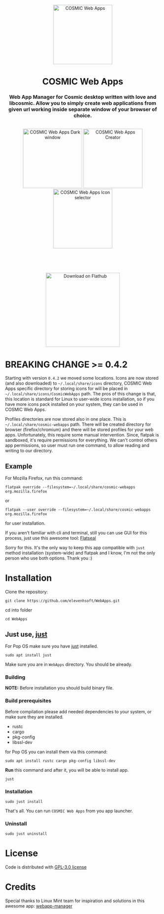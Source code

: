 <!--suppress HtmlDeprecatedAttribute -->
<div align="center">
  <br>
  <img alt="COSMIC Web Apps" src="https://raw.githubusercontent.com/elevenhsoft/WebApps/master/res/icons/hicolor/256x256/apps/io.github.elevenhsoft.WebApps.svg" width="192" />
  <h1>COSMIC Web Apps</h1>

  <h3>Web App Manager for Cosmic desktop written with love and libcosmic. Allow you to simply create web applications from
given url working inside separate window of your browser of choice.</h3>

  <br>

  <img alt="COSMIC Web Apps Dark window" src="https://github.com/elevenhsoft/WebApps/blob/master/res/screenshots/window-dark.png" width="192">
  <img alt="COSMIC Web Apps Creator" src="https://github.com/elevenhsoft/WebApps/blob/master/res/screenshots/window-creator.png" width="192">
  <img alt="COSMIC Web Apps Icon selector" src="https://github.com/elevenhsoft/WebApps/blob/master/res/screenshots/window-icon-picker.png" width="192">

  <br><br><br>

  <a href='https://flathub.org/apps/io.github.elevenhsoft.WebApps'>
    <img width='240' alt='Download on Flathub' src='https://flathub.org/api/badge?locale=en'/>
  </a>
</div>

# BREAKING CHANGE >= 0.4.2

Starting with version `0.4.2` we moved some locations. Icons are now stored (and also downloaded) to `~/.local/share/icons` directory, COSMIC Web Apps specific directory for storing icons for will be placed in `~/.local/share/icons/CosmicWebApps` path. The pros of this change is that, this location is standard for Linux to user-wide icons installation, so if you have more icons pack installed on your system, they can be used in COSMIC Web Apps.

Profiles directories are now stored also in one place. This is `~/.local/share/cosmic-webapps` path. There will be created directory for browser (firefox/chromium) and there will be stored profiles for your web apps. Unfortunately, this require some manual intervention. Since, flatpak is sandboxed, it's require permissions for everything. We can't control others app permissions, so user must run one command, to allow reading and writing to our directory.

## Example

For Mozilla Firefox, run this command:

`flatpak override --filesystem=~/.local/share/cosmic-webapps org.mozilla.firefox`

or 

`flatpak --user override --filesystem=~/.local/share/cosmic-webapps org.mozilla.firefox`

for user installation.

If you aren't familiar with cli and terminal, still you can use GUI for this process, just use this awesome tool: [Flatseal](https://github.com/tchx84/Flatseal)


Sorry for this. It's the only way to keep this app compatible with `just` method installation (system-wide) and flatpak and I know, I'm not the only person who use both options. Thank you :)

# Installation

Clone the repository:

`git clone https://github.com/elevenhsoft/WebApps.git`

cd into folder

`cd WebApps`

## Just use, [just](https://github.com/casey/just)

For Pop OS make sure you have [just](https://github.com/casey/just) installed.

`sudo apt install just`

Make sure you are in `WebApps` directory. You should be already.

### Building

**NOTE:** Before installation you should build binary file.

### Build prerequisites

Before compilation please add needed dependencies to your system, or make sure they are installed.

- rustc
- cargo
- pkg-config
- libssl-dev

for Pop OS you can install them via this command:

`sudo apt install rustc cargo pkg-config libssl-dev`

**Run** this command and after it, you will be able to install
app.

`just`

### Installation

`sudo just install`

That's all. You can run `COSMIC Web Apps` from you app launcher.

### Uninstall

`sudo just uninstall`

# License

Code is distributed with [GPL-3.0 license](https://github.com/elevenhsoft/WebApps/blob/master/LICENSE)

# Credits

Special thanks to Linux Mint team for inspiration and solutions in this awesome
app: [webapp-manager](https://github.com/linuxmint/webapp-manager)
